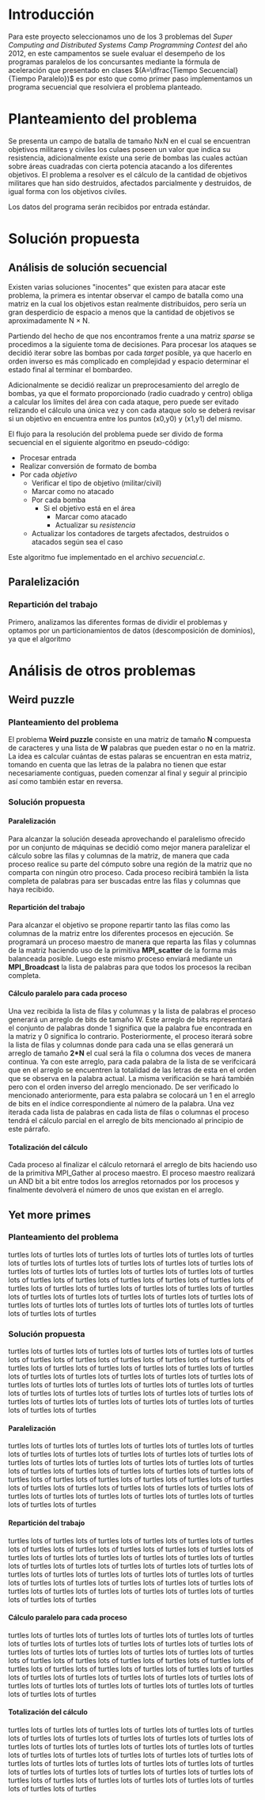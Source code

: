# Introducción

Para este proyecto seleccionamos uno de los 3 problemas del *Super Computing and Distributed Systems Camp Programming Contest* del año 2012, en este campamentos se suele evaluar el desempeño de los programas paralelos de los concursantes mediante la fórmula de aceleración que presentado en clases $(A=\dfrac{Tiempo Secuencial}{Tiempo Paralelo})$ es por esto que como primer paso implementamos un programa secuencial que resolviera el problema planteado.


# Planteamiento del problema

Se presenta un campo de batalla de tamaño NxN en el cual se encuentran objetivos militares y civiles los culaes poseen un valor que indica su resistencia, adicionalmente existe una serie de bombas las cuales actúan sobre áreas cuadradas con cierta potencia atacando a los diferentes objetivos. El problema a resolver es el cálculo de la cantidad de objetivos militares que han sido destruidos, afectados parcialmente y destruidos, de igual forma con los objetivos civiles.

Los datos del programa serán recibidos por entrada estándar.

# Solución propuesta

## Análisis de solución secuencial

Existen varias soluciones "inocentes" que existen para atacar este problema, la primera es intentar observar el campo de batalla como una matriz en la cual los objetivos estan realmente distribuidos, pero sería un gran desperdicio de espacio a menos que la cantidad de objetivos se aproximadamente N $\times$ N. 

Partiendo del hecho de que nos encontramos frente a una matriz *sparse* se procedimos a la siguiente toma de decisiones. Para procesar los ataques se decidió iterar sobre las bombas por cada *target* posible, ya que hacerlo en orden inverso es más complicado en complejidad y espacio determinar el estado final al terminar el bombardeo.

Adicionalmente se decidió realizar un preprocesamiento del arreglo de bombas, ya que el formato proporcionado (radio cuadrado y centro) obliga a calcular los límites del área con cada ataque, pero puede ser evitado relizando el cálculo una única vez y con cada ataque solo se deberá revisar si un objetivo en encuentra entre los puntos (x0,y0) y (x1,y1) del mismo.

El flujo para la resolución del problema puede ser divido de forma secuencial en el siguiente algoritmo en pseudo-código:

* Procesar entrada
* Realizar conversión de formato de bomba
* Por cada *objetivo*
    - Verificar el tipo de objetivo (militar/civil)
    - Marcar como no atacado
    - Por cada bomba
        + Si el objetivo está en el área
            * Marcar como atacado
            * Actualizar su *resistencia*
    - Actualizar los contadores de targets afectados, destruidos o atacados según sea el caso

Este algoritmo fue implementado en el archivo *secuencial.c*.

## Paralelización

### Repartición del trabajo

Primero, analizamos las diferentes formas de dividir el problemas y optamos por un particionamientos de datos (descomposición de dominios), ya que el algoritmo 


# Análisis de otros problemas


## Weird puzzle

### Planteamiento del problema

El problema **Weird puzzle** consiste en una matriz de tamaño **N** compuesta de caracteres y una lista
de **W** palabras que pueden estar o no en la matriz. La idea es calcular cuántas de estas palaras se
encuentran en esta matriz, tomando en cuenta que las letras de la palabra no tienen que estar
necesariamente contiguas, pueden comenzar al final y seguir al principio así como también estar
en reversa.

### Solución propuesta

#### Paralelización

Para alcanzar la solución deseada aprovechando el paralelismo ofrecido por un conjunto de máquinas
se decidió como mejor manera paralelizar el cálculo sobre las filas y columnas de la matriz, de
manera que cada proceso realice su parte del cómputo sobre una región de la matriz que no comparta con ningún otro proceso. 
Cada proceso recibirá también la lista completa de palabras para ser buscadas entre las filas y columnas
que haya recibido.

#### Repartición del trabajo

Para alcanzar el objetivo se propone repartir tanto las filas como las columnas de la matriz entre
los diferentes procesos en ejecución. Se programará un proceso maestro de manera que reparta las
filas y columnas de la matriz haciendo uso de la primitiva **MPI_scatter** de la forma más balanceada
posible. Luego este mismo proceso enviará mediante un **MPI_Broadcast** la lista de palabras para que
todos los procesos la reciban completa.

#### Cálculo paralelo para cada proceso

Una vez recibida la lista de filas y columnas y la lista de palabras el proceso generará un arreglo de bits
de tamaño W. Este arreglo de bits representará el conjunto de palabras donde 1 significa que la palabra fue
encontrada en la matriz y 0 significa lo contrario. Posteriormente, el proceso iterará sobre la lista
de filas y columnas donde para cada una se ellas generará un arreglo de tamaño **2*N** el cual será la fila o columna
dos veces de manera continua. Ya con este arreglo, para cada palabra de la lista de se
verifcicará que en el arreglo se encuentren la totalidad de las letras de esta en el orden que se observa en la palabra
actual. La misma verificación se hará también pero con el orden inverso del arreglo mencionado. De ser verificado
lo mencionado anteriormente, para esta palabra se colocará un 1 en el arreglo de bits en el índice correspondiente
al número de la palabra. Una vez iterada cada lista de palabras en cada lista de filas o columnas el proceso tendrá
el cálculo parcial en el arreglo de bits mencionado al principio de este párrafo.

#### Totalización del cálculo

Cada proceso al finalizar el cálculo retornará el arreglo de bits haciendo uso de la primitiva MPI_Gather al
proceso maestro. El proceso maestro realizará un AND bit a bit entre todos los arreglos retornados por los
procesos y finalmente devolverá el número de unos que existan en el arreglo.

## Yet more primes

### Planteamiento del problema

turtles lots of turtles lots of turtles lots of turtles lots of turtles lots of turtles lots of turtles lots of turtles lots of turtles lots of turtles lots of turtles lots of turtles lots of turtles lots of turtles lots of turtles lots of turtles lots of turtles lots of turtles lots of turtles lots of turtles lots of turtles lots of turtles lots of turtles lots of turtles lots of turtles lots of turtles lots of turtles lots of turtles lots of turtles lots of turtles lots of turtles lots of turtles lots of turtles lots of turtles lots of turtles lots of turtles lots of turtles lots of turtles lots of turtles lots of turtles lots of turtles

### Solución propuesta

turtles lots of turtles lots of turtles lots of turtles lots of turtles lots of turtles lots of turtles lots of turtles lots of turtles lots of turtles lots of turtles lots of turtles lots of turtles lots of turtles lots of turtles lots of turtles lots of turtles lots of turtles lots of turtles lots of turtles lots of turtles lots of turtles lots of turtles lots of turtles lots of turtles lots of turtles lots of turtles lots of turtles lots of turtles lots of turtles lots of turtles lots of turtles lots of turtles lots of turtles lots of turtles lots of turtles lots of turtles lots of turtles lots of turtles lots of turtles lots of turtles

#### Paralelización

turtles lots of turtles lots of turtles lots of turtles lots of turtles lots of turtles lots of turtles lots of turtles lots of turtles lots of turtles lots of turtles lots of turtles lots of turtles lots of turtles lots of turtles lots of turtles lots of turtles lots of turtles lots of turtles lots of turtles lots of turtles lots of turtles lots of turtles lots of turtles lots of turtles lots of turtles lots of turtles lots of turtles lots of turtles lots of turtles lots of turtles lots of turtles lots of turtles lots of turtles lots of turtles lots of turtles lots of turtles lots of turtles lots of turtles lots of turtles lots of turtles

#### Repartición del trabajo

turtles lots of turtles lots of turtles lots of turtles lots of turtles lots of turtles lots of turtles lots of turtles lots of turtles lots of turtles lots of turtles lots of turtles lots of turtles lots of turtles lots of turtles lots of turtles lots of turtles lots of turtles lots of turtles lots of turtles lots of turtles lots of turtles lots of turtles lots of turtles lots of turtles lots of turtles lots of turtles lots of turtles lots of turtles lots of turtles lots of turtles lots of turtles lots of turtles lots of turtles lots of turtles lots of turtles lots of turtles lots of turtles lots of turtles lots of turtles lots of turtles

#### Cálculo paralelo para cada proceso

turtles lots of turtles lots of turtles lots of turtles lots of turtles lots of turtles lots of turtles lots of turtles lots of turtles lots of turtles lots of turtles lots of turtles lots of turtles lots of turtles lots of turtles lots of turtles lots of turtles lots of turtles lots of turtles lots of turtles lots of turtles lots of turtles lots of turtles lots of turtles lots of turtles lots of turtles lots of turtles lots of turtles lots of turtles lots of turtles lots of turtles lots of turtles lots of turtles lots of turtles lots of turtles lots of turtles lots of turtles lots of turtles lots of turtles lots of turtles lots of turtles

#### Totalización del cálculo

turtles lots of turtles lots of turtles lots of turtles lots of turtles lots of turtles lots of turtles lots of turtles lots of turtles lots of turtles lots of turtles lots of turtles lots of turtles lots of turtles lots of turtles lots of turtles lots of turtles lots of turtles lots of turtles lots of turtles lots of turtles lots of turtles lots of turtles lots of turtles lots of turtles lots of turtles lots of turtles lots of turtles lots of turtles lots of turtles lots of turtles lots of turtles lots of turtles lots of turtles lots of turtles lots of turtles lots of turtles lots of turtles lots of turtles lots of turtles lots of turtles
